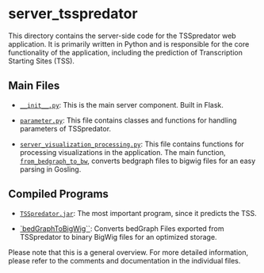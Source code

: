 # server_tsspredator

This directory contains the server-side code for the TSSpredator web application. It is primarily written in Python and is responsible for the core functionality of the application, including the prediction of Transcription Starting Sites (TSS).

## Main Files

- [``__init__.py``](__init__.py): This is the main server component. Built in Flask.

- [``parameter.py``](parameter.py): This file contains classes and functions for handling parameters of TSSpredator.

- [``server_visualization_processing.py``](server_visualization_processing.py): This file contains functions for processing visualizations in the application. The main function, [`from_bedgraph_to_bw`](server_visualization_processing.py), converts bedgraph files to bigwig files for an easy parsing in Gosling.

## Compiled Programs

- [``TSSpredator.jar``](TSSpredator.jar): The most important program, since it predicts the TSS. 

- [`bedGraphToBigWig``](bedGraphToBigWig): Converts bedGraph Files exported from TSSpredator to binary BigWig files for an optimized storage. 


Please note that this is a general overview. For more detailed information, please refer to the comments and documentation in the individual files.